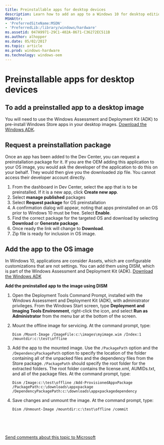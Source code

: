 ```yaml
---
title: Preinstallable apps for desktop devices
description: Learn how to add an app to a Windows 10 for desktop editions (Home, Pro, Enterprise, and Education) image that will be available to customers at first boot.
MSHAttr:
- 'PreferredSiteName:MSDN'
- 'PreferredLib:/library/windows/hardware'
ms.assetid: 047A9971-29C1-402A-8671-C36272EC511B
ms.author: alhopper
ms.date: 05/02/2017
ms.topic: article
ms.prod: windows-hardware
ms.technology: windows-oem
---
```


# Preinstallable apps for desktop devices


## To add a preinstalled app to a desktop image


You will need to use the Windows Assessment and Deployment Kit (ADK) to pre-install Windows Store apps in your desktop images. [Download the Windows ADK](http://go.microsoft.com/fwlink/p/?LinkId=526740).

## Request a preinstallation package


Once an app has been added to the Dev Center, you can request a preinstallation package for it. If you are the OEM adding this application to your OS image, you would ask the developer of the application to do this on your behalf. They would then give you the downloaded zip file. You cannot access their developer account directly.

1.  From the dashboard in Dev Center, select the app that is to be preinstalled. If it is a new app, click **Create new app**.
2.  Select **manage published** packages
3.  Select **Request package** for OS preinstallation
4.  A confirmation dialog will appear, noting that apps preinstalled on an OS prior to Windows 10 must be free. Select **Enable**.
5.  Find the correct package for the targeted OS and download by selecting **Download** or **Generate package**.
6.  Once ready the link will change to **Download**.
7.  Zip file is ready for inclusion in OS image.

## <a href="" id="add-the-app-to-the-os-image-"></a>Add the app to the OS image


In Windows 10, applications are consider Assets, which are configurable customizations that are not settings. You can add them using DISM, which is part of the Windows Assessment and Deployment Kit (ADK). [Download the Windows ADK](http://go.microsoft.com/fwlink/p/?LinkId=526740)

**Add the preinstalled app to the image using DISM**

1.  Open the Deployment Tools Command Prompt, installed with the Windows Assessment and Deployment Kit (ADK), with administrator privileges. From the Windows Start screen, type **Deployment and Imaging Tools Environment**, right-click the icon, and select **Run as Administrator** from the menu bar at the bottom of the screen.
2.  Mount the offline image for servicing. At the command prompt, type:

    `Dism /Mount-Image /ImageFile:c:\images\myimage.wim /Index:1 /mountdir:c:\test\offline`

3.  Add the app to the mounted image. Use the `/PackagePath` option and the `/DependencyPackagePath` option to specify the location of the folder containing all of the unpacked files and the dependency files from the Store package. `/PackagePath` should specify the root folder for the extracted folders. The root folder contains the license.xml, AUMIDs.txt, and all of the package files. At the command prompt, type:

    `Dism /Image:c:\test\offline /Add-ProvisionedAppxPackage /PackagePath:c:\downloads\appxpackage /DependencyPackagePath:c:\downloads\appxpackagedependency`

4.  Save changes and unmount the image. At the command prompt, type:

    `Dism /Unmount-Image /mountdir:c:\test\offline /commit`

 

 

[Send comments about this topic to Microsoft](mailto:wsddocfb@microsoft.com?subject=Documentation%20feedback%20%5Bp_preinstall\p_preinstall%5D:%20Preinstallable%20apps%20for%20desktop%20devices%20%20RELEASE:%20%2810/17/2016%29&body=%0A%0APRIVACY%20STATEMENT%0A%0AWe%20use%20your%20feedback%20to%20improve%20the%20documentation.%20We%20don't%20use%20your%20email%20address%20for%20any%20other%20purpose,%20and%20we'll%20remove%20your%20email%20address%20from%20our%20system%20after%20the%20issue%20that%20you're%20reporting%20is%20fixed.%20While%20we're%20working%20to%20fix%20this%20issue,%20we%20might%20send%20you%20an%20email%20message%20to%20ask%20for%20more%20info.%20Later,%20we%20might%20also%20send%20you%20an%20email%20message%20to%20let%20you%20know%20that%20we've%20addressed%20your%20feedback.%0A%0AFor%20more%20info%20about%20Microsoft's%20privacy%20policy,%20see%20http://privacy.microsoft.com/en-us/default.aspx. "Send comments about this topic to Microsoft")




